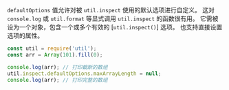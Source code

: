 <!-- YAML
added: v6.4.0
-->

`defaultOptions` 值允许对被 `util.inspect` 使用的默认选项进行自定义。
这对 `console.log` 或 `util.format` 等显式调用 `util.inspect` 的函数很有用。
它需被设为一个对象，包含一个或多个有效的 [`util.inspect()`] 选项。
也支持直接设置选项的属性。

```js
const util = require('util');
const arr = Array(101).fill(0);

console.log(arr); // 打印截断的数组
util.inspect.defaultOptions.maxArrayLength = null;
console.log(arr); // 打印完整的数组
```

